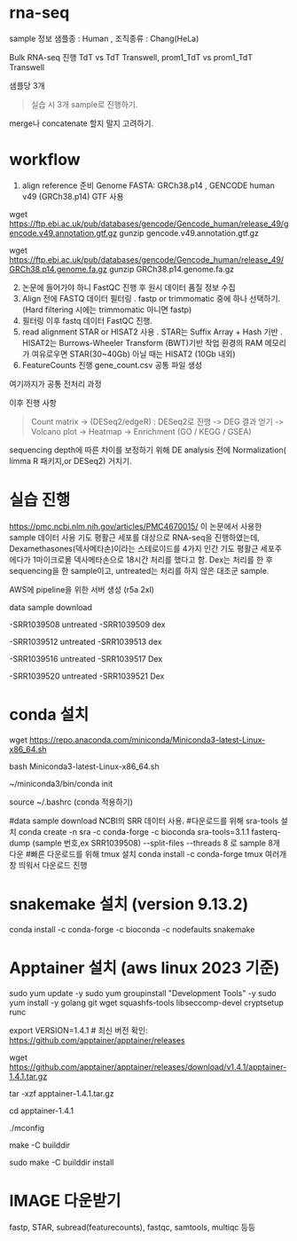# rna-seq
sample 정보
샘플종 : Human , 조직종류 : Chang(HeLa)

Bulk RNA-seq 진행
TdT vs TdT Transwell, prom1_TdT vs prom1_TdT Transwell

샘플당 3개
> 실습 시 3개 sample로 진행하기.

merge나 concatenate 할지 말지 고려하기.

# workflow

1. align reference 준비
Genome FASTA: GRCh38.p14 , GENCODE human v49 (GRCh38.p14) GTF 사용

wget https://ftp.ebi.ac.uk/pub/databases/gencode/Gencode_human/release_49/gencode.v49.annotation.gtf.gz
gunzip gencode.v49.annotation.gtf.gz

wget https://ftp.ebi.ac.uk/pub/databases/gencode/Gencode_human/release_49/GRCh38.p14.genome.fa.gz
gunzip GRCh38.p14.genome.fa.gz

2. 논문에 들어가야 하니 FastQC 진행 후 원시 데이터 품질 정보 수집
3. Align 전에 FASTQ 데이터 필터링 . fastp or trimmomatic 중에 하나 선택하기. (Hard filtering 시에는 trimmomatic 아니면 fastp)
4. 필터링 이후 fastq 데이터 FastQC 진행.
5. read alignment 
STAR or HISAT2 사용 . STAR는 Suffix Array + Hash 기반 . HISAT2는 Burrows-Wheeler Transform (BWT)기반
작업 환경의 RAM 메모리가 여유로우면 STAR(30~40Gb) 아닐 때는 HISAT2 (10Gb 내외)
6. FeatureCounts 진행 
gene_count.csv 공통 파일 생성

여기까지가 공통 전처리 과정

이후 진행 사항
 > Count matrix -> (DESeq2/edgeR) : DESeq2로 진행 -> DEG 결과 얻기 -> Volcano plot -> Heatmap -> Enrichment (GO / KEGG / GSEA)

sequencing depth에 따른 차이를 보정하기 위해 DE analysis 전에 Normalization( limma R 패키지,or DESeq2) 거치기.

# 실습 진행
https://pmc.ncbi.nlm.nih.gov/articles/PMC4670015/ 이 논문에서 사용한 sample 데이터 사용
기도 평활근 세포를 대상으로 RNA-seq을 진행하였는데, Dexamethasones(덱사메타손)이라는 스테로이드를 4가지 인간 기도 평활근 세포주에다가 1마이크로몰 덱사메타손으로 18시간 처리를 했다고 함. Dex는 처리를 한 후 sequencing을 한 sample이고, untreated는 처리를 하지 않은 대조군 sample.

AWS에 pipeline을 위한 서버 생성 (r5a 2xl)

data sample download

-SRR1039508 untreated
-SRR1039509 dex

-SRR1039512 untreated
-SRR1039513 dex

-SRR1039516 untreated
-SRR1039517 Dex

-SRR1039520 untreated
-SRR1039521 Dex

# conda 설치
wget https://repo.anaconda.com/miniconda/Miniconda3-latest-Linux-x86_64.sh

bash Miniconda3-latest-Linux-x86_64.sh

~/miniconda3/bin/conda init

source ~/.bashrc (conda 적용하기) 

#data sample download
NCBI의 SRR 데이터 사용.
#다운로드를 위해 sra-tools 설치
conda create -n sra -c conda-forge -c bioconda sra-tools=3.1.1
 fasterq-dump (sample 번호,ex SRR1039508) --split-files --threads 8 로 sample 8개 다운
#빠른 다운로드를 위해 tmux 설치
conda install -c conda-forge tmux
여러개 창 띄워서 다운로드 진행

# snakemake 설치 (version 9.13.2)
conda install -c conda-forge -c bioconda -c nodefaults snakemake

# Apptainer 설치 (aws linux 2023 기준)
sudo yum update -y sudo yum groupinstall "Development Tools" -y sudo yum install -y golang git wget squashfs-tools libseccomp-devel cryptsetup runc

export VERSION=1.4.1 # 최신 버전 확인: https://github.com/apptainer/apptainer/releases

wget https://github.com/apptainer/apptainer/releases/download/v1.4.1/apptainer-1.4.1.tar.gz

tar -xzf apptainer-1.4.1.tar.gz

cd apptainer-1.4.1

./mconfig

make -C builddir

sudo make -C builddir install

# IMAGE 다운받기
fastp, STAR, subread(featurecounts), fastqc, samtools, multiqc 등등
